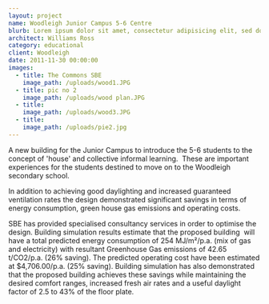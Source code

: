 ```yaml
---
layout: project
name: Woodleigh Junior Campus 5-6 Centre
blurb: Lorem ipsum dolor sit amet, consectetur adipisicing elit, sed do eiusmod tempor incididunt ut labore et dolore magna aliqua. Ut enim ad minim veniam, quis nostrud exercitation ullamco laboris nisi ut aliquip ex ea commodo consequat. 
architect: Williams Ross
category: educational
client: Woodleigh
date: 2011-11-30 00:00:00
images:
  - title: The Commons SBE
    image_path: /uploads/wood1.JPG
  - title: pic no 2
    image_path: /uploads/wood plan.JPG
  - title:
    image_path: /uploads/wood3.JPG
  - title:
    image_path: /uploads/pie2.jpg
---
```



A new building for the Junior Campus to introduce the 5-6 students to the concept of 'house' and collective informal learning.&nbsp; These are important experiences for the students destined to move on to the Woodleigh secondary school.

In addition to achieving good daylighting and increased guaranteed ventilation rates the design demonstrated significant savings in terms of energy consumption, green house gas emissions and operating costs.

SBE has provided specialised consultancy services in order to optimise the design. Building simulation results estimate that the proposed building &nbsp;will have a total predicted energy consumption of 254 MJ/m&sup2;/p.a. (mix of gas and electricity) with resultant Greenhouse Gas emissions of 42.65 t/CO2/p.a. (26% saving). The predicted operating cost have been estimated at $4,706.00/p.a. (25% saving). Building simulation has also demonstrated that the proposed building achieves these savings while maintaining the desired comfort ranges, increased fresh air rates and a useful daylight factor of 2.5 to 43% of the floor plate.
